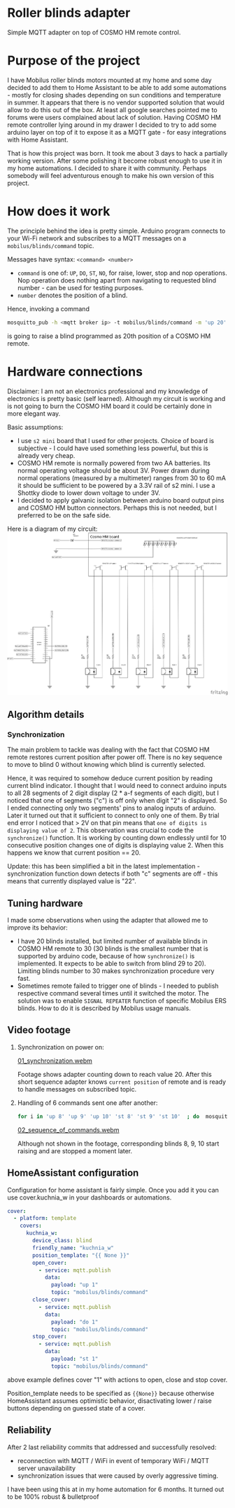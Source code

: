 # Roller blinds adapter

Simple MQTT adapter on top of COSMO HM remote control.

# Purpose of the project

I have Mobilus roller blinds motors mounted at my home and some day decided to add them to Home Assistant to be able to add some automations - mostly for closing shades depending on sun conditions and temperature in summer.
It appears that there is no vendor supported solution that would allow to do this out of the box. At least all google searches pointed me to forums were users complained about lack of solution.
Having COSMO HM remote controller lying around in my drawer I decided to try to add some arduino layer on top of it to expose it as a MQTT gate - for easy integrations with Home Assistant.

That is how this project was born. It took me about 3 days to hack a partially working version. After some polishing it become robust enough to use it in my home automations. I decided to share it with community.
Perhaps somebody will feel adventurous enough to make his own version of this project.

# How does it work

The principle behind the idea is pretty simple. Arduino program connects to your Wi-Fi network and subscribes to a MQTT messages on a ```mobilus/blinds/command``` topic.

Messages have syntax: ```<command> <number>```
* ```command``` is one of: ```UP```, ```DO```, ```ST```, ```NO```, for raise, lower, stop and nop operations.
Nop operation does nothing apart from navigating to requested blind number - can be used for testing purposes.
* ```number``` denotes the position of a blind.

Hence, invoking a command

```bash
mosquitto_pub -h <mqtt broker ip> -t mobilus/blinds/command -m 'up 20'
```
is going to raise a blind programmed as 20th position of a COSMO HM remote.
# Hardware connections 

Disclaimer: I am not an electronics professional and my knowledge of electronics is pretty basic (self learned). Although my circuit is working and is not going to burn the COSMO HM board it could be certainly done in more elegant way.

Basic assumptions:
- I use ```s2 mini``` board that I used for other projects. Choice of board is subjective - I could have used something less powerful, but this is already very cheap. 
- COSMO HM remote is normally powered from two AA batteries. Its normal operating voltage should be about 3V. 
  Power drawn during normal operations (measured by a multimeter) ranges from 30 to 60 mA it should be sufficient to be powered by a 3.3V rail of s2 mini. I use a Shottky diode to lower down voltage to under 3V.
- I decided to apply galvanic isolation between arduino board output pins and COSMO HM button connectors. Perhaps this is not needed, but I preferred to be on the safe side.
 
Here is a diagram of my circuit: ![](images/circuit.svg)

## Algorithm details

### Synchronization

The main problem to tackle was dealing with the fact that COSMO HM remote restores current position after power off. There is no key sequence to move to blind 0 without knowing which blind is currently selected.

Hence, it was required to somehow deduce current position by reading current blind indicator. I thought that I would need to connect arduino inputs to all 28 segments of 2 digit display (2 * a-f segments of each digit),
but I noticed that one of segments ("c") is off only when digit "2" is displayed. So I ended connecting only two segments' pins to analog inputs of arduino.
Later it turned out that it sufficient to connect to only one of them. By trial end error I noticed that > 2V on that pin means that ```one of digits is displaying value of 2```.
This observation was crucial to code the ```synchronize()``` function. It is working by counting down endlessly until for 10 consecutive position changes one of digits is displaying value 2. When this happens we know that current position == 20.

Update: this has been simplified a bit in the latest implementation - synchronization function down detects if both "c" segments are off - this means that currently displayed value is "22".

## Tuning hardware 

I made some observations when using the adapter that allowed me to improve its behavior:
* I have 20 blinds installed, but limited number of available blinds in COSMO HM remote to 30
 (30 blinds is the smallest number that is supported by arduino code, because of how ```synchronize()``` is implemented. It expects to be able to switch from blind 29 to 20). Limiting blinds number to 30 makes synchronization procedure very fast.
* Sometimes remote failed to trigger one of blinds - I needed to publish respective command several times until it switched the motor. The solution was to enable ```SIGNAL REPEATER``` function of specific Mobilus ERS blinds. How to do it is described by Mobilus usage manuals.

## Video footage

1. Synchronization on power on:

   [01_synchronization.webm](https://github.com/pwrozycki/mobilus-blinds-adapter/assets/7523887/4956b844-3c2e-4d38-9e11-4a3b50804d67)
   
   Footage shows adapter counting down to reach value 20. After this short sequence adapter knows ```current position``` of remote and is ready to handle messages on subscribed topic.

3. Handling of 6 commands sent one after another:

   ```bash
   for i in 'up 8' 'up 9' 'up 10' 'st 8' 'st 9' 'st 10'  ; do  mosquitto_pub -h 192.168.1.8 -t mobilus/blinds/command -m "$i" ;done
   ```
   [02_sequence_of_commands.webm](https://github.com/pwrozycki/mobilus-blinds-adapter/assets/7523887/432c84b0-9d2d-4b7f-b43d-6074bc92fc4d)

   Although not shown in the footage, corresponding blinds 8, 9, 10 start raising and are stopped a moment later.

## HomeAssistant configuration

Configuration for home assistant is fairly simple. Once you add it you can use cover.kuchnia_w in your dashboards or automations.

```yaml
cover:
  - platform: template
    covers:
      kuchnia_w:
        device_class: blind
        friendly_name: "kuchnia_w"
        position_template: "{{ None }}"
        open_cover:
          - service: mqtt.publish
            data:
              payload: "up 1"
              topic: "mobilus/blinds/command"
        close_cover:
          - service: mqtt.publish
            data:
              payload: "do 1"
              topic: "mobilus/blinds/command"
        stop_cover:
          - service: mqtt.publish
            data:
              payload: "st 1"
              topic: "mobilus/blinds/command"
```
above example defines cover "1" with actions to open, close and stop cover.

Position_template needs  to be specified as ```{{None}}``` because otherwise HomeAssistant assumes optimistic behavior, disactivating lower / raise buttons depending on guessed state of a cover.

## Reliability

After 2 last reliability commits that addressed and successfully resolved:
- reconnection with MQTT / WiFi in event of temporary WiFi / MQTT server unavailability
- synchronization issues that were caused by overly aggressive timing.

I have been using this at in my home automation for 6 months. It turned out to be 100% robust & bulletproof